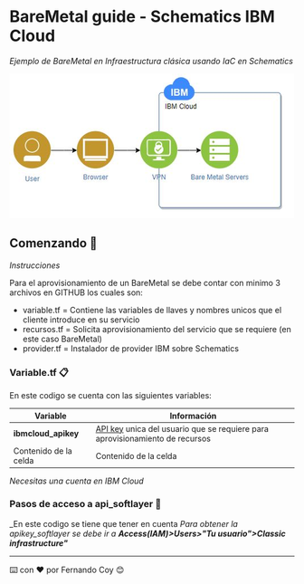 # BareMetal guide - Schematics IBM Cloud

_Ejemplo de BareMetal en Infraestructura clásica usando IaC en Schematics_

![BareMetal-Architecture](baremetal.JPG)

## Comenzando 🚀

_Instrucciones_

Para el aprovisionamiento de un BareMetal se debe contar con minimo 3 archivos en GITHUB los cuales son:
- variable.tf = Contiene las variables de llaves y nombres unicos que el cliente introduce en su servicio
- recursos.tf = Solicita aprovisionamiento del servicio que se requiere (en este caso BareMetal)
- provider.tf = Instalador de provider IBM sobre Schematics


### Variable.tf 📋

En este codigo se cuenta con las siguientes variables:

| Variable | Información |
| ------------- | ------------- |
| **ibmcloud_apikey**  | [API key](https://cloud.ibm.com/docs/iam?topic=iam-userapikey) unica del usuario que se requiere para aprovisionamiento de recursos |
| Contenido de la celda  | Contenido de la celda  |

_Necesitas una cuenta en IBM Cloud_


### Pasos de acceso a api_softlayer 🔧

_En este codigo se tiene que tener en cuenta 
_Para obtener la apikey_softlayer se debe ir a **Access(IAM)>Users>"Tu usuario">Classic infrastructure"**_



---
⌨️ con ❤️ por Fernando Coy 😊
